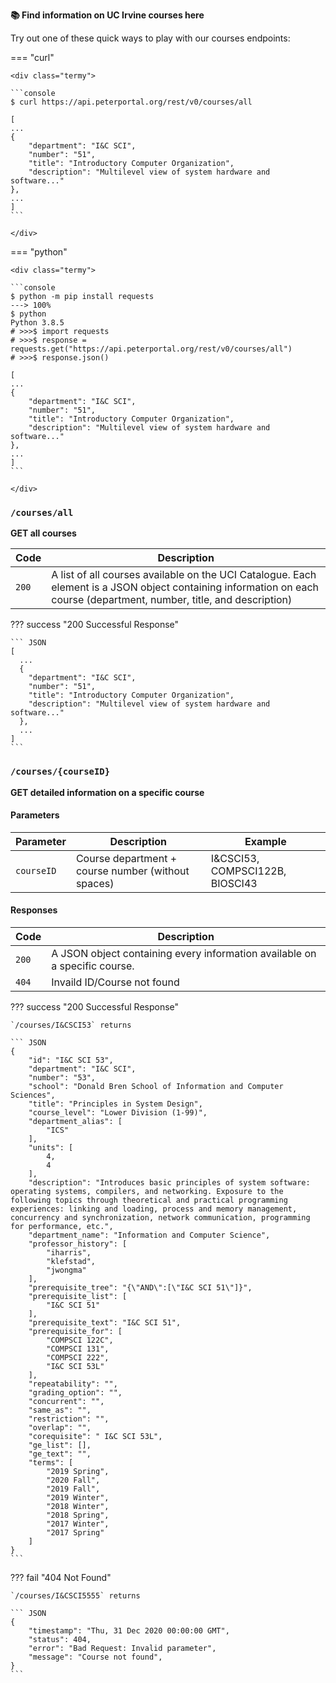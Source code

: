 **📚 Find information on UC Irvine courses here**

Try out one of these quick ways to play with our courses endpoints:

=== "curl"

    <div class="termy">

    ```console
    $ curl https://api.peterportal.org/rest/v0/courses/all

    [
    ...
    {
        "department": "I&C SCI",
        "number": "51",
        "title": "Introductory Computer Organization",
        "description": "Multilevel view of system hardware and software..."
    },
    ...
    ]
    ```

    </div>

=== "python"

    <div class="termy">

    ```console
    $ python -m pip install requests
    ---> 100%
    $ python
    Python 3.8.5
    # >>>$ import requests
    # >>>$ response = requests.get("https://api.peterportal.org/rest/v0/courses/all")
    # >>>$ response.json()

    [
    ...
    {
        "department": "I&C SCI",
        "number": "51",
        "title": "Introductory Computer Organization",
        "description": "Multilevel view of system hardware and software..."
    },
    ...
    ]
    ```

    </div>

### `/courses/all`

**GET all courses**

| Code  | Description                                                                                                                                                            |
| ----- | ---------------------------------------------------------------------------------------------------------------------------------------------------------------------- |
| `200` | A list of all courses available on the UCI Catalogue. Each element is a JSON object containing information on each course (department, number, title, and description) |

??? success "200 Successful Response"

    ``` JSON
    [
      ...
      {
        "department": "I&C SCI",
        "number": "51",
        "title": "Introductory Computer Organization",
        "description": "Multilevel view of system hardware and software..."
      },
      ...
    ]
    ```

### `/courses/{courseID}`

**GET detailed information on a specific course**

#### Parameters

| Parameter  | Description                                        | Example                         |
| ---------- | -------------------------------------------------- | ------------------------------- |
| `courseID` | Course department + course number (without spaces) | I&CSCI53, COMPSCI122B, BIOSCI43 |

#### Responses

| Code  | Description                                                                |
| ----- | -------------------------------------------------------------------------- |
| `200` | A JSON object containing every information available on a specific course. |
| `404` | Invaild ID/Course not found                                                |

??? success "200 Successful Response"

    `/courses/I&CSCI53` returns

    ``` JSON
    {
        "id": "I&C SCI 53",
        "department": "I&C SCI",
        "number": "53",
        "school": "Donald Bren School of Information and Computer Sciences",
        "title": "Principles in System Design",
        "course_level": "Lower Division (1-99)",
        "department_alias": [
            "ICS"
        ],
        "units": [
            4,
            4
        ],
        "description": "Introduces basic principles of system software: operating systems, compilers, and networking. Exposure to the following topics through theoretical and practical programming experiences: linking and loading, process and memory management, concurrency and synchronization, network communication, programming for performance, etc.",
        "department_name": "Information and Computer Science",
        "professor_history": [
            "iharris",
            "klefstad",
            "jwongma"
        ],
        "prerequisite_tree": "{\"AND\":[\"I&C SCI 51\"]}",
        "prerequisite_list": [
            "I&C SCI 51"
        ],
        "prerequisite_text": "I&C SCI 51",
        "prerequisite_for": [
            "COMPSCI 122C",
            "COMPSCI 131",
            "COMPSCI 222",
            "I&C SCI 53L"
        ],
        "repeatability": "",
        "grading_option": "",
        "concurrent": "",
        "same_as": "",
        "restriction": "",
        "overlap": "",
        "corequisite": " I&C SCI 53L",
        "ge_list": [],
        "ge_text": "",
        "terms": [
            "2019 Spring",
            "2020 Fall",
            "2019 Fall",
            "2019 Winter",
            "2018 Winter",
            "2018 Spring",
            "2017 Winter",
            "2017 Spring"
        ]
    }
    ```

??? fail "404 Not Found"

    `/courses/I&CSCI5555` returns

    ``` JSON
    {
        "timestamp": "Thu, 31 Dec 2020 00:00:00 GMT",
        "status": 404,
        "error": "Bad Request: Invalid parameter",
        "message": "Course not found",
    }
    ```
